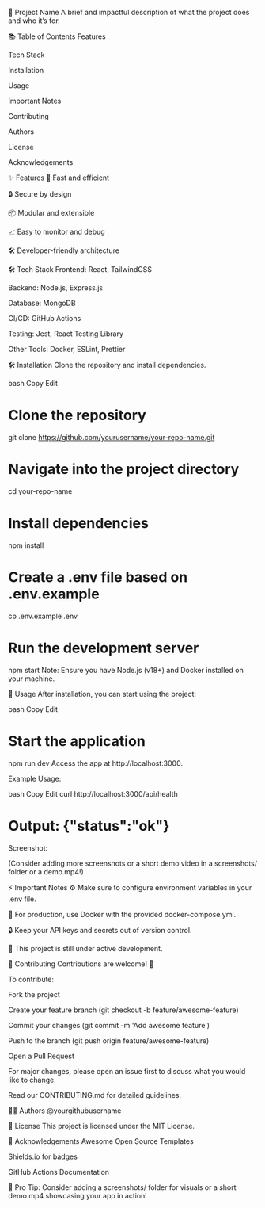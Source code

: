 🚀 Project Name
A brief and impactful description of what the project does and who it’s for.


📚 Table of Contents
Features

Tech Stack

Installation

Usage

Important Notes

Contributing

Authors

License

Acknowledgements

✨ Features
🚀 Fast and efficient

🔒 Secure by design

📦 Modular and extensible

📈 Easy to monitor and debug

🛠️ Developer-friendly architecture

🛠️ Tech Stack
Frontend: React, TailwindCSS

Backend: Node.js, Express.js

Database: MongoDB

CI/CD: GitHub Actions

Testing: Jest, React Testing Library

Other Tools: Docker, ESLint, Prettier

🛠️ Installation
Clone the repository and install dependencies.

bash
Copy
Edit
# Clone the repository
git clone https://github.com/yourusername/your-repo-name.git

# Navigate into the project directory
cd your-repo-name

# Install dependencies
npm install

# Create a .env file based on .env.example
cp .env.example .env

# Run the development server
npm start
Note: Ensure you have Node.js (v18+) and Docker installed on your machine.

🚀 Usage
After installation, you can start using the project:

bash
Copy
Edit
# Start the application
npm run dev
Access the app at http://localhost:3000.

Example Usage:

bash
Copy
Edit
curl http://localhost:3000/api/health
# Output: {"status":"ok"}
Screenshot:


(Consider adding more screenshots or a short demo video in a screenshots/ folder or a demo.mp4!)

⚡ Important Notes
⚙️ Make sure to configure environment variables in your .env file.

🐳 For production, use Docker with the provided docker-compose.yml.

🔒 Keep your API keys and secrets out of version control.

🚧 This project is still under active development.

🤝 Contributing
Contributions are welcome! 🎉

To contribute:

Fork the project

Create your feature branch (git checkout -b feature/awesome-feature)

Commit your changes (git commit -m 'Add awesome feature')

Push to the branch (git push origin feature/awesome-feature)

Open a Pull Request

For major changes, please open an issue first to discuss what you would like to change.

Read our CONTRIBUTING.md for detailed guidelines.

👨‍💻 Authors
@yourgithubusername

📜 License
This project is licensed under the MIT License.

🙏 Acknowledgements
Awesome Open Source Templates

Shields.io for badges

GitHub Actions Documentation

📸 Pro Tip:
Consider adding a screenshots/ folder for visuals or a short demo.mp4 showcasing your app in action!
